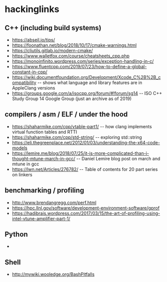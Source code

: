 # hackinglinks

## C++ (including build systems)
* https://abseil.io/tips/
* https://foonathan.net/blog/2018/10/17/cmake-warnings.html
* https://cliutils.gitlab.io/modern-cmake/
* https://www.walletfox.com/course/cheatsheets_cpp.php
* https://monoinfinito.wordpress.com/series/exception-handling-in-c/
* https://www.fluentcpp.com/2019/07/23/how-to-define-a-global-constant-in-cpp/
* https://wiki.documentfoundation.org/Development/Xcode_C%2B%2B_compatibility -- shows what language and library features are in AppleClang versions
* https://groups.google.com/a/isocpp.org/forum/#!forum/sg14 -- ISO C++ Study Group 14 Google Group (just an archive as of 2019)

## compilers / asm / ELF / under the hood
* https://shaharmike.com/cpp/vtable-part1/ -- how clang implements virtual function tables and RTTI
* https://shaharmike.com/cpp/std-string/ -- exploring std::string
* https://eli.thegreenplace.net/2012/01/03/understanding-the-x64-code-models
* https://lemire.me/blog/2018/07/25/it-is-more-complicated-than-i-thought-mtune-march-in-gcc/ -- Daniel Lemire blog post on march and mtune in gcc
* https://lwn.net/Articles/276782/ -- Table of contents for 20 part series on linkers

## benchmarking / profiling
* http://www.brendangregg.com/perf.html
* https://hpc.llnl.gov/software/development-environment-software/gprof
* https://hadibrais.wordpress.com/2017/03/15/the-art-of-profiling-using-intel-vtune-amplifier-part-1/

## Python
* 

## Shell
* http://mywiki.wooledge.org/BashPitfalls
